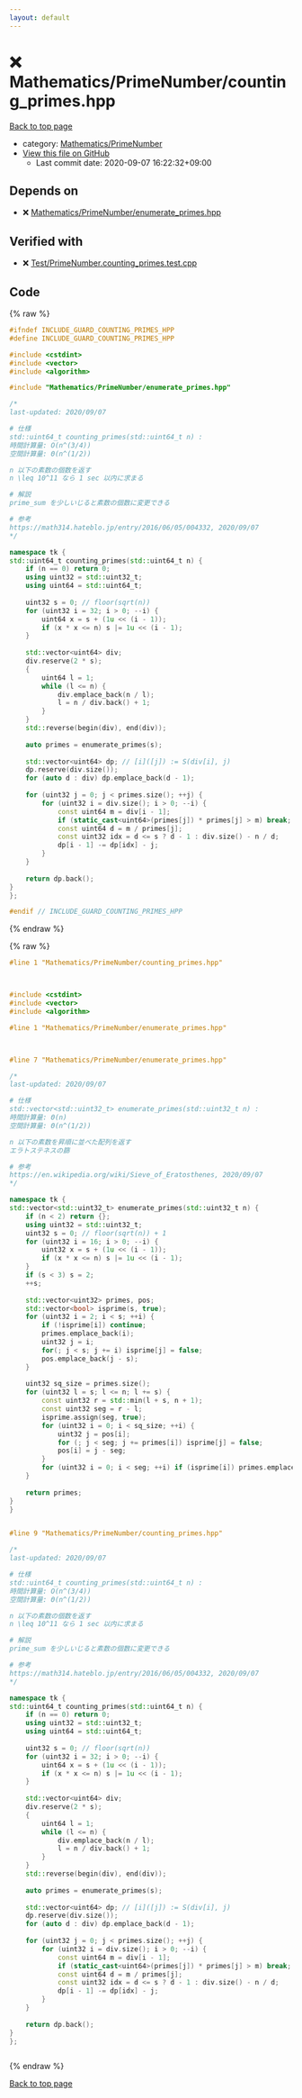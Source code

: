 ```yaml
---
layout: default
---
```


<!-- mathjax config similar to math.stackexchange -->
<script type="text/javascript" async
  src="https://cdnjs.cloudflare.com/ajax/libs/mathjax/2.7.5/MathJax.js?config=TeX-MML-AM_CHTML">
</script>
<script type="text/x-mathjax-config">
  MathJax.Hub.Config({
    TeX: { equationNumbers: { autoNumber: "AMS" }},
    tex2jax: {
      inlineMath: [ ['$','$'] ],
      processEscapes: true
    },
    "HTML-CSS": { matchFontHeight: false },
    displayAlign: "left",
    displayIndent: "2em"
  });
</script>

<script type="text/javascript" src="https://cdnjs.cloudflare.com/ajax/libs/jquery/3.4.1/jquery.min.js"></script>
<script src="https://cdn.jsdelivr.net/npm/jquery-balloon-js@1.1.2/jquery.balloon.min.js" integrity="sha256-ZEYs9VrgAeNuPvs15E39OsyOJaIkXEEt10fzxJ20+2I=" crossorigin="anonymous"></script>
<script type="text/javascript" src="../../../assets/js/copy-button.js"></script>
<link rel="stylesheet" href="../../../assets/css/copy-button.css" />


# :x: Mathematics/PrimeNumber/counting_primes.hpp

<a href="../../../index.html">Back to top page</a>

* category: <a href="../../../index.html#52bd1cf97062cf16ea4e1de9a8338397">Mathematics/PrimeNumber</a>
* <a href="{{ site.github.repository_url }}/blob/master/Mathematics/PrimeNumber/counting_primes.hpp">View this file on GitHub</a>
    - Last commit date: 2020-09-07 16:22:32+09:00




## Depends on

* :x: <a href="enumerate_primes.hpp.html">Mathematics/PrimeNumber/enumerate_primes.hpp</a>


## Verified with

* :x: <a href="../../../verify/Test/PrimeNumber.counting_primes.test.cpp.html">Test/PrimeNumber.counting_primes.test.cpp</a>


## Code

<a id="unbundled"></a>
{% raw %}
```cpp
#ifndef INCLUDE_GUARD_COUNTING_PRIMES_HPP
#define INCLUDE_GUARD_COUNTING_PRIMES_HPP

#include <cstdint>
#include <vector>
#include <algorithm>

#include "Mathematics/PrimeNumber/enumerate_primes.hpp"

/*
last-updated: 2020/09/07

# 仕様
std::uint64_t counting_primes(std::uint64_t n) :
時間計算量: O(n^(3/4))
空間計算量: Θ(n^(1/2))

n 以下の素数の個数を返す
n \leq 10^11 なら 1 sec 以内に求まる

# 解説
prime_sum を少しいじると素数の個数に変更できる

# 参考
https://math314.hateblo.jp/entry/2016/06/05/004332, 2020/09/07
*/

namespace tk {
std::uint64_t counting_primes(std::uint64_t n) {
	if (n == 0) return 0;
	using uint32 = std::uint32_t;
	using uint64 = std::uint64_t;
	
	uint32 s = 0; // floor(sqrt(n))
	for (uint32 i = 32; i > 0; --i) {
		uint64 x = s + (1u << (i - 1));
		if (x * x <= n) s |= 1u << (i - 1);
	}
	
	std::vector<uint64> div;
	div.reserve(2 * s);
	{
		uint64 l = 1;
		while (l <= n) {
			div.emplace_back(n / l);
			l = n / div.back() + 1;
		}
	}
	std::reverse(begin(div), end(div));
	
	auto primes = enumerate_primes(s);
	
	std::vector<uint64> dp; // [i]([j]) := S(div[i], j)
	dp.reserve(div.size());
	for (auto d : div) dp.emplace_back(d - 1);
	
	for (uint32 j = 0; j < primes.size(); ++j) {
		for (uint32 i = div.size(); i > 0; --i) {
			const uint64 m = div[i - 1];
			if (static_cast<uint64>(primes[j]) * primes[j] > m) break;
			const uint64 d = m / primes[j];
			const uint32 idx = d <= s ? d - 1 : div.size() - n / d;
			dp[i - 1] -= dp[idx] - j;
		}
	}
	
	return dp.back();
}
};

#endif // INCLUDE_GUARD_COUNTING_PRIMES_HPP
```
{% endraw %}

<a id="bundled"></a>
{% raw %}
```cpp
#line 1 "Mathematics/PrimeNumber/counting_primes.hpp"



#include <cstdint>
#include <vector>
#include <algorithm>

#line 1 "Mathematics/PrimeNumber/enumerate_primes.hpp"



#line 7 "Mathematics/PrimeNumber/enumerate_primes.hpp"

/*
last-updated: 2020/09/07

# 仕様
std::vector<std::uint32_t> enumerate_primes(std::uint32_t n) :
時間計算量: Θ(n)
空間計算量: Θ(n^(1/2))

n 以下の素数を昇順に並べた配列を返す
エラトステネスの篩

# 参考
https://en.wikipedia.org/wiki/Sieve_of_Eratosthenes, 2020/09/07
*/

namespace tk {
std::vector<std::uint32_t> enumerate_primes(std::uint32_t n) {
	if (n < 2) return {};
	using uint32 = std::uint32_t;
	uint32 s = 0; // floor(sqrt(n)) + 1
	for (uint32 i = 16; i > 0; --i) {
		uint32 x = s + (1u << (i - 1));
		if (x * x <= n) s |= 1u << (i - 1);
	}
	if (s < 3) s = 2;
	++s;
	
	std::vector<uint32> primes, pos;
	std::vector<bool> isprime(s, true);
	for (uint32 i = 2; i < s; ++i) {
		if (!isprime[i]) continue;
		primes.emplace_back(i);
		uint32 j = i;
		for(; j < s; j += i) isprime[j] = false;
		pos.emplace_back(j - s);
	}
	
	uint32 sq_size = primes.size();
	for (uint32 l = s; l <= n; l += s) {
		const uint32 r = std::min(l + s, n + 1);
		const uint32 seg = r - l;
		isprime.assign(seg, true);
		for (uint32 i = 0; i < sq_size; ++i) {
			uint32 j = pos[i];
			for (; j < seg; j += primes[i]) isprime[j] = false;
			pos[i] = j - seg;
		}
		for (uint32 i = 0; i < seg; ++i) if (isprime[i]) primes.emplace_back(i + l);
	}
	
	return primes;
}
}


#line 9 "Mathematics/PrimeNumber/counting_primes.hpp"

/*
last-updated: 2020/09/07

# 仕様
std::uint64_t counting_primes(std::uint64_t n) :
時間計算量: O(n^(3/4))
空間計算量: Θ(n^(1/2))

n 以下の素数の個数を返す
n \leq 10^11 なら 1 sec 以内に求まる

# 解説
prime_sum を少しいじると素数の個数に変更できる

# 参考
https://math314.hateblo.jp/entry/2016/06/05/004332, 2020/09/07
*/

namespace tk {
std::uint64_t counting_primes(std::uint64_t n) {
	if (n == 0) return 0;
	using uint32 = std::uint32_t;
	using uint64 = std::uint64_t;
	
	uint32 s = 0; // floor(sqrt(n))
	for (uint32 i = 32; i > 0; --i) {
		uint64 x = s + (1u << (i - 1));
		if (x * x <= n) s |= 1u << (i - 1);
	}
	
	std::vector<uint64> div;
	div.reserve(2 * s);
	{
		uint64 l = 1;
		while (l <= n) {
			div.emplace_back(n / l);
			l = n / div.back() + 1;
		}
	}
	std::reverse(begin(div), end(div));
	
	auto primes = enumerate_primes(s);
	
	std::vector<uint64> dp; // [i]([j]) := S(div[i], j)
	dp.reserve(div.size());
	for (auto d : div) dp.emplace_back(d - 1);
	
	for (uint32 j = 0; j < primes.size(); ++j) {
		for (uint32 i = div.size(); i > 0; --i) {
			const uint64 m = div[i - 1];
			if (static_cast<uint64>(primes[j]) * primes[j] > m) break;
			const uint64 d = m / primes[j];
			const uint32 idx = d <= s ? d - 1 : div.size() - n / d;
			dp[i - 1] -= dp[idx] - j;
		}
	}
	
	return dp.back();
}
};



```
{% endraw %}

<a href="../../../index.html">Back to top page</a>

